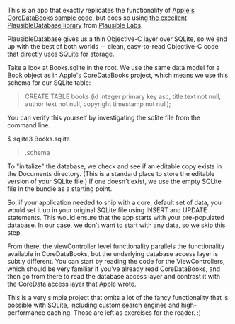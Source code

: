 This is an app that exactly replicates the functionality of [Apple's CoreDataBooks sample code](), but does so using [the excellent PlausibleDatabase library]() from [Plausible Labs]().

PlausibleDatabase gives us a thin Objective-C layer over SQLite, so we end up with the best of both worlds -- clean, easy-to-read Objective-C code that directly uses SQLite for storage.

Take a look at Books.sqlite in the root. We use the same data model for a Book object as in Apple's CoreDataBooks project, which means we use this schema for our SQLite table:

> CREATE TABLE books (id integer primary key asc, title text not null, author text not null, copyright timestamp not null);

You can verify this yourself by investigating the sqlite file from the command line.

$ sqlite3 Books.sqlite
> .schema

To "initalize" the database, we check and see if an editable copy exists in the Documents directory. (This is a standard place to store the editable version of your SQLite file.) If one doesn't exist, we use the empty SQLite file in the bundle as a starting point.

So, if your application needed to ship with a core, default set of data, you would set it up in your original SQLite file using INSERT and UPDATE statements. This would ensure that the app starts with your pre-populated database. In our case, we don't want to start with any data, so we skip this step.

From there, the viewController level functionality parallels the functionality available in CoreDataBooks, but the underlying database access layer is subtly different. You can start by reading the code for the ViewControllers, which should be very familiar if you've already read CoreDataBooks, and then go from there to read the database access layer and contrast it with the CoreData access layer that Apple wrote.

This is a very simple project that omits a lot of the fancy functionality that is possible with SQLite, including custom search engines and high-performance caching. Those are left as exercises for the reader. :)